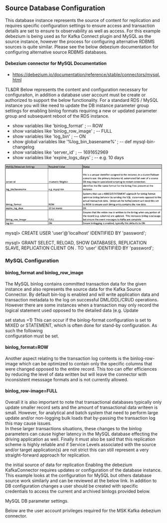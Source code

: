 ## Source Database Configuration
This database instance represents the source of content for replication 
and requires specific configuration settings to ensure access and transaction 
details are set to ensure tx observability as well as access.
For this example debezium is being used as for 
Kafka Connect plugin and MySQL as the source instance, however the process for 
configuring alternative RDBMS sources is quite similar.   Please see the below 
debezium documentation for configuring alternative source RDBMS databases.

#### Debezium connector for MySQL Documentation
-   https://debezium.io/documentation/reference/stable/connectors/mysql.html

TL&DR 
Below represents the content and 
configuration necessary for configuraiton,
in addition a database user account must 
be create or authorized to support the 
below functionality.   For a standard RDS / MySQL 
instance you will like need to update the 
DB instance parameter group settings for enabling binlog 
formats requiring a new or updated parameter group and subsequent 
reboot of the RDS instance.

* show variables like 'binlog_format'   ; -- ROW
* show variables like 'binlog_row_image'  ; -- FULL
* show variables like 'log_bin'  ; -- ON
* show global variables like '%log_bin_basename%'  ; -- def mysql-bin-changelog
* show variables like 'server_id'  ; --    1691652969
* show variables like 'expire_logs_days'  ; -- e.g. 10 days


![img.png](img.png)

mysql> CREATE USER 'user'@'localhost' IDENTIFIED BY 'password';

mysql> GRANT SELECT, RELOAD, SHOW DATABASES, REPLICATION SLAVE, REPLICATION CLIENT ON *.* TO 'user' IDENTIFIED BY 'password';

### MySQL Configuration
#### binlog_format and binlog_row_image
The MySQL binlog contains committed transaction data
for the given instance and also represents the source data 
for the Kafka Source Connector. By default bin-log is
enabled and will write application data and 
transaction metadata to the log on successful DML/DDL/CRUD
operations. However there are some instances when a transaction
may only record the logical statement used opposed to
the detailed data (e.g. Update <table name> set status =1)
This can occur if the binlog-format configuration is
set to MIXED or STATEMENT, which is often done for 
stand-by configuration.  As such the following     
configuration must be set.
                                                   
#### binlog_format=ROW

Another aspect relating to the transaction log contents is the 
binlog-row-image which can be optimized to contain only the 
specific columns that were changed opposed to the
entire record.  This too can offer efficiences by reducing 
the level of data written but will leave the connector 
with inconsistent messsage formats and is not currently allowed.

#### binlog_row-image=FULL

Overall it is also important to note that transactional
databases typically only update smaller
record sets and the amount of transactional
 data writeen is small. However, for analytical and batch 
system that need to perform large update and/or
non-logging bulk loads that by-passing the transaction
log this may cause issues.  
In these  larger transactions situations, these 
changes to the binlog
 parameters can cause higher latency in the MySQL
database effecting the driving application as well.
Finally it must also be said that this replication 
scheme is highly reliable and 
if Service Levels associated with the
source and/or target application(s) are not strict
this can still represent a very straight-forward approach
for replication.

the initial source of data for replication 
Enabling the debezium KafkaConnector requires 
updates or configuration of the database instance.
This example looks at the configuration for MySQL 
but others database source work similarly and can
be reviewed at the below link.  In addition to DB 
configuration changes a user should be created 
with specific credentials to access the current and archived binlogs
provided below.

MySQL DB parameter settings.





Below are the user account privileges required for the MSK Kafka debezium connector.


